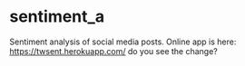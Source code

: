 # sentiment_a
Sentiment analysis of social media posts.
 Online app is here: https://twsent.herokuapp.com/
 do you see the change?
